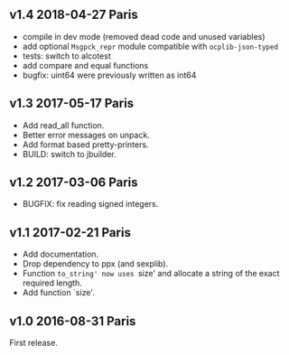 v1.4 2018-04-27 Paris
---------------------

* compile in dev mode (removed dead code and unused variables)
* add optional `Msgpck_repr` module compatible with `ocplib-json-typed`
* tests: switch to alcotest
* add compare and equal functions
* bugfix: uint64 were previously written as int64

v1.3 2017-05-17 Paris
---------------------

* Add read_all function.
* Better error messages on unpack.
* Add format based pretty-printers.
* BUILD: switch to jbuilder.

v1.2 2017-03-06 Paris
---------------------

* BUGFIX: fix reading signed integers.

v1.1 2017-02-21 Paris
---------------------

* Add documentation.
* Drop dependency to ppx (and sexplib).
* Function `to_string' now uses `size' and allocate a string of the
  exact required length.
* Add function `size'.

v1.0 2016-08-31 Paris
---------------------

First release.
